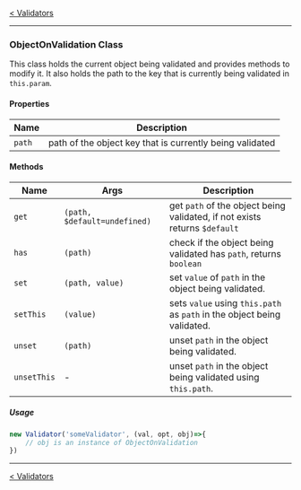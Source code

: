 [< Validators ](../validators.md) 

-----

### ObjectOnValidation Class
This class holds the current object being validated and provides methods to modify it.
It also holds the path to the key that is currently being validated in `this.param`.

#### Properties

| Name       | Description   |
| ---------  | ------------- |
| `path`     | path of the object key that is currently being validated |


#### Methods

| Name      | Args      | Description   |
| --------- | --------- | ------------- |
| `get`     | `(path, $default=undefined)` | get `path` of the object being validated, if not exists returns `$default` |
| `has`     | `(path)` | check if the object being validated has `path`, returns `boolean` |
| `set`     | `(path, value)` | set `value` of `path` in the object being validated.  |
| `setThis` | `(value)` | sets `value` using `this.path` as `path` in the object being validated.  |
| `unset`   | `(path)`  | unset `path` in the object being validated.  |
| `unsetThis`   |  -    | unset `path` in the object being validated using `this.path`.  |


##### Usage
```javascript
new Validator('someValidator', (val, opt, obj)=>{
    // obj is an instance of ObjectOnValidation
})
```
-----


[< Validators ](../validators.md)